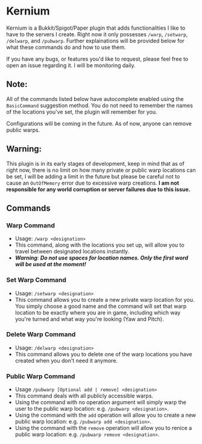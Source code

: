 # Kernium
Kernium is a Bukkit/Spigot/Paper plugin that adds functionalities I like to have to the servers I create. Right now it only possesses `/warp`, `/setwarp`, `/delwarp`, and `/pubwarp`. Further explainations will be provided below for what these commands do and how to use them. 

If you have any bugs, or features you'd like to request, please feel free to open an issue regarding it. I will be monitoring daily.

## Note: 
All of the commands listed below have autocomplete enabled using the `BasicCommand` suggestion method. You do not need to remember the names of the locations you've set, the plugin will remember for you.

Configurations will be coming in the future. As of now, anyone can remove public warps.

## Warning:
This plugin is in its early stages of development, keep in mind that as of right now, there is no limit on how many private or public warp locations can be set, I will be adding a limit in the future but please be careful not to cause an `OutOfMemory` error due to excessive warp creations. **I am not responsible for any world corruption or server failures due to this issue.**

## Commands

### Warp Command
- Usage: `/warp <designation>`
- This command, along with the locations you set up, will allow you to travel between designated locations instantly.
- _**Warning**: **Do not use spaces for location names. Only the first word will be used at the moment!**_

### Set Warp Command
- Usage: `/setwarp <designation>`
- This command allows you to create a new private warp location for you. You simply choose a good name and the command will set that warp location to be exactly where you are in game, including which way you're turned and what way you're looking (Yaw and Pitch).

### Delete Warp Command
- Usage: `/delwarp <designation>`
- This command allows you to delete one of the warp locations you have created when you don't need it anymore. 

### Public Warp Command
- Usage `/pubwarp [Optional add | remove] <designation>`
- This command deals with all publicly accessible warps. 
- Using the command with no operation argument will simply warp the user to the public warp location: e.g. `/pubwarp <designation>`.
- Using the command with the `add` operation will allow you to create a new public warp location: e.g. `/pubwarp add <designation>`.
- Using the command with the `remove` operation will allow you to renice a public warp location: e.g. `/pubwarp remove <designation>`.
